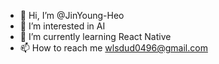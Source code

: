 - 👋 Hi, I’m @JinYoung-Heo
- 👀 I’m interested in AI
- 🌱 I’m currently learning React Native
- 📫 How to reach me wlsdud0496@gmail.com

<!--- - 💞️ I’m looking to collaborate on ... --->

<!---
JinYoung-Heo/JinYoung-Heo is a ✨ special ✨ repository because its `README.md` (this file) appears on your GitHub profile.
You can click the Preview link to take a look at your changes.
--->
